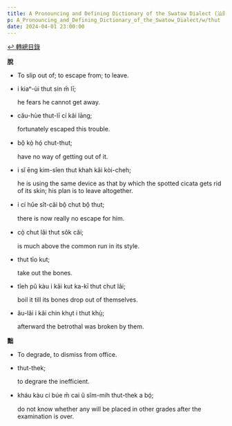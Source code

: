 ```yaml
---
title: A Pronouncing and Defining Dictionary of the Swatow Dialect (汕頭方言音義字典) / thut
p: A_Pronouncing_and_Defining_Dictionary_of_the_Swatow_Dialect/w/thut
date: 2024-04-01 23:00:00
---
```


[↩️ 轉總目錄](/A_Pronouncing_and_Defining_Dictionary_of_the_Swatow_Dialect)


**脫**
- To slip out of; to escape from; to leave.

- i kiaⁿ-ùi thut sin m̄ lī;

  he fears he cannot get away.

- cău-hùe thut-lī cí kâi lāng;

  fortunately escaped this trouble.

- bô̤ kò̤ hó̤ chut-thut;

  have no way of getting out of it.

- i sĭ ēng kim-sîen thut khah kâi kòi-cheh;

  he is using the same device as that by which the spotted cicata gets rid of its skin; his plan is to leave altogether.

- i cí hûe sît-căi bô̤ chut bô̤ thut;

  there is now really no escape for him.

- cò̤ chut lâi thut sôk căi;

  is much above the common run in its style.

- thut tīo kut;

  take out the bones.

- tîeh pû kàu i kâi kut ka-kī thut chut lâi;

  boil it till its bones drop out of themselves.

- ău-lâi i kâi chin khṳt i thut khṳ̀;

  afterward the betrothal was broken by them.

**黜**
- To degrade, to dismiss from office.

- thut-thek;

  to degrare the inefficient.

- kháu kàu cí búe m̄ cai ŭ sĭm-mih thut-thek a bó̤;

  do not know whether any will be placed in other grades after the examination is over.